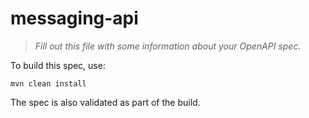 # messaging-api

> _Fill out this file with some information about your OpenAPI spec._

To build this spec, use:
```
mvn clean install
```

The spec is also validated as part of the build.

